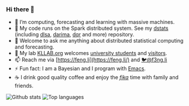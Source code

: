### Hi there 👋

- 🔭 I’m computing, forecasting and learning with massive machines.
- 👯 My code runs on the Spark distributed system. See my [dstats](https://github.com/feng-li/dstats) (including [dlsa](https://github.com/feng-li/dlsa), [darima](https://github.com/xqnwang/darima), [dqr](https://github.com/feng-li/dqr) and more) repository.
- 💬 Welcome to ask me anything about distributed statistical computing and forecasting.
- 🔬 My lab [KLLAB.org](https://kllab.org/) welcomes [university students](https://kllab.org/join-us/) and [visitors](https://kllab.org/collaborators/).
- 📫 Reach me via [https://feng.li](https://feng.li/) and [🐦@f3ng.li](https://twitter.com/f3ngli) 
- ⚡ Fun fact: I am a Bayesian and I program with [Emacs](https://github.com/feng-li/.emacs.d).
- ☕ I drink good quality coffee and enjoy the [_fika_](https://www.bbc.com/reel/video/p0bmzygz/the-swedish-tradition-that-can-make-you-happier-at-work) time with family and friends.

![Github stats](https://github-readme-stats.vercel.app/api?username=feng-li)
![Top languages](https://github-readme-stats.vercel.app/api/top-langs/?username=feng-li&hide=html,jupyter%20notebook,JavaScript,PostScript,SCSS,Less,Roff,YASnippet,CSS&layout=compact&langs_count=10)
